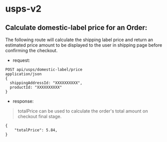 # usps-v2

## Calculate domestic-label price for an Order:
The following route will calculate the shipping label price and return an estimated price amount to be displayed to the user in shipping page before confirming the checkout.
- request:
```code
POST api/usps/domestic-label/price
application/json
{
  shippingAddressId: "XXXXXXXXXX",
  productId: "XXXXXXXXXX"
}
```
- response:
> totalPrice can be used to calculate the order's total amount on checkout final stage.
```code
{
    "totalPrice": 5.84,
}
```



